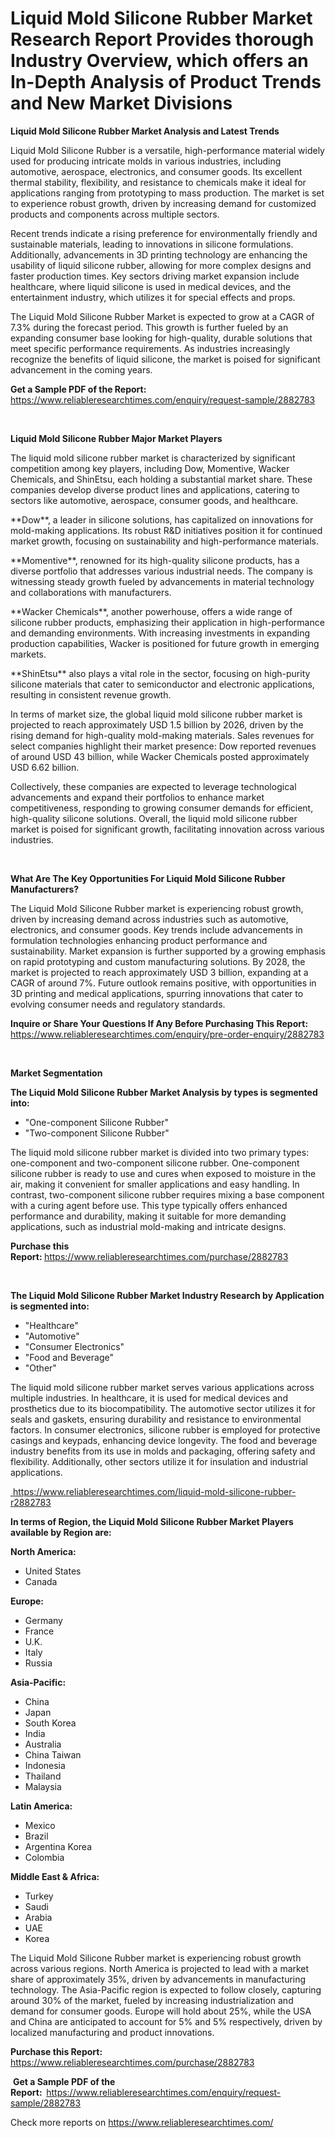<p><h1>Liquid Mold Silicone Rubber Market Research Report Provides thorough Industry Overview, which offers an In-Depth Analysis of Product Trends and New Market Divisions</h1></p><p><strong>Liquid Mold Silicone Rubber Market Analysis and Latest Trends</strong></p>
<p><p>Liquid Mold Silicone Rubber is a versatile, high-performance material widely used for producing intricate molds in various industries, including automotive, aerospace, electronics, and consumer goods. Its excellent thermal stability, flexibility, and resistance to chemicals make it ideal for applications ranging from prototyping to mass production. The market is set to experience robust growth, driven by increasing demand for customized products and components across multiple sectors.</p><p>Recent trends indicate a rising preference for environmentally friendly and sustainable materials, leading to innovations in silicone formulations. Additionally, advancements in 3D printing technology are enhancing the usability of liquid silicone rubber, allowing for more complex designs and faster production times. Key sectors driving market expansion include healthcare, where liquid silicone is used in medical devices, and the entertainment industry, which utilizes it for special effects and props.</p><p>The Liquid Mold Silicone Rubber Market is expected to grow at a CAGR of 7.3% during the forecast period. This growth is further fueled by an expanding consumer base looking for high-quality, durable solutions that meet specific performance requirements. As industries increasingly recognize the benefits of liquid silicone, the market is poised for significant advancement in the coming years.</p></p>
<p><strong>Get a Sample PDF of the Report:&nbsp;</strong> <a href="https://www.reliableresearchtimes.com/enquiry/request-sample/2882783?utm_campaign=2531&utm_medium=2&utm_source=Github&utm_content=ia&utm_term=13032025&utm_id=liquid-mold-silicone-rubber">https://www.reliableresearchtimes.com/enquiry/request-sample/2882783</a></p>
<p>&nbsp;</p>
<p><strong>Liquid Mold Silicone Rubber Major Market Players</strong></p>
<p><p>The liquid mold silicone rubber market is characterized by significant competition among key players, including Dow, Momentive, Wacker Chemicals, and ShinEtsu, each holding a substantial market share. These companies develop diverse product lines and applications, catering to sectors like automotive, aerospace, consumer goods, and healthcare.</p><p>**Dow**, a leader in silicone solutions, has capitalized on innovations for mold-making applications. Its robust R&D initiatives position it for continued market growth, focusing on sustainability and high-performance materials. </p><p>**Momentive**, renowned for its high-quality silicone products, has a diverse portfolio that addresses various industrial needs. The company is witnessing steady growth fueled by advancements in material technology and collaborations with manufacturers. </p><p>**Wacker Chemicals**, another powerhouse, offers a wide range of silicone rubber products, emphasizing their application in high-performance and demanding environments. With increasing investments in expanding production capabilities, Wacker is positioned for future growth in emerging markets.</p><p>**ShinEtsu** also plays a vital role in the sector, focusing on high-purity silicone materials that cater to semiconductor and electronic applications, resulting in consistent revenue growth.</p><p>In terms of market size, the global liquid mold silicone rubber market is projected to reach approximately USD 1.5 billion by 2026, driven by the rising demand for high-quality mold-making materials. Sales revenues for select companies highlight their market presence: Dow reported revenues of around USD 43 billion, while Wacker Chemicals posted approximately USD 6.62 billion. </p><p>Collectively, these companies are expected to leverage technological advancements and expand their portfolios to enhance market competitiveness, responding to growing consumer demands for efficient, high-quality silicone solutions. Overall, the liquid mold silicone rubber market is poised for significant growth, facilitating innovation across various industries.</p></p>
<p>&nbsp;</p>
<p><strong>What Are The Key Opportunities For Liquid Mold Silicone Rubber Manufacturers?</strong></p>
<p><p>The Liquid Mold Silicone Rubber market is experiencing robust growth, driven by increasing demand across industries such as automotive, electronics, and consumer goods. Key trends include advancements in formulation technologies enhancing product performance and sustainability. Market expansion is further supported by a growing emphasis on rapid prototyping and custom manufacturing solutions. By 2028, the market is projected to reach approximately USD 3 billion, expanding at a CAGR of around 7%. Future outlook remains positive, with opportunities in 3D printing and medical applications, spurring innovations that cater to evolving consumer needs and regulatory standards.</p></p>
<p><strong>Inquire or Share Your Questions If Any Before Purchasing This Report:</strong> <a href="https://www.reliableresearchtimes.com/enquiry/pre-order-enquiry/2882783?utm_campaign=2531&utm_medium=2&utm_source=Github&utm_content=ia&utm_term=13032025&utm_id=liquid-mold-silicone-rubber">https://www.reliableresearchtimes.com/enquiry/pre-order-enquiry/2882783</a></p>
<p>&nbsp;</p>
<p><strong>Market Segmentation</strong></p>
<p><strong>The Liquid Mold Silicone Rubber Market Analysis by types is segmented into:</strong></p>
<p><ul><li>"One-component Silicone Rubber"</li><li>"Two-component Silicone Rubber"</li></ul></p>
<p><p>The liquid mold silicone rubber market is divided into two primary types: one-component and two-component silicone rubber. One-component silicone rubber is ready to use and cures when exposed to moisture in the air, making it convenient for smaller applications and easy handling. In contrast, two-component silicone rubber requires mixing a base component with a curing agent before use. This type typically offers enhanced performance and durability, making it suitable for more demanding applications, such as industrial mold-making and intricate designs.</p></p>
<p><strong>Purchase this Report:&nbsp;</strong><a href="https://www.reliableresearchtimes.com/purchase/2882783?utm_campaign=2531&utm_medium=2&utm_source=Github&utm_content=ia&utm_term=13032025&utm_id=liquid-mold-silicone-rubber">https://www.reliableresearchtimes.com/purchase/2882783</a></p>
<p>&nbsp;</p>
<p><strong>The Liquid Mold Silicone Rubber Market Industry Research by Application is segmented into:</strong></p>
<p><ul><li>"Healthcare"</li><li>"Automotive"</li><li>"Consumer Electronics"</li><li>"Food and Beverage"</li><li>"Other"</li></ul></p>
<p><p>The liquid mold silicone rubber market serves various applications across multiple industries. In healthcare, it is used for medical devices and prosthetics due to its biocompatibility. The automotive sector utilizes it for seals and gaskets, ensuring durability and resistance to environmental factors. In consumer electronics, silicone rubber is employed for protective casings and keypads, enhancing device longevity. The food and beverage industry benefits from its use in molds and packaging, offering safety and flexibility. Additionally, other sectors utilize it for insulation and industrial applications.</p></p>
<p><a href="https://www.reliableresearchtimes.com/liquid-mold-silicone-rubber-r2882783?utm_campaign=2531&utm_medium=2&utm_source=Github&utm_content=ia&utm_term=13032025&utm_id=liquid-mold-silicone-rubber">&nbsp;https://www.reliableresearchtimes.com/liquid-mold-silicone-rubber-r2882783</a></p>
<p><strong>In terms of Region, the Liquid Mold Silicone Rubber Market Players available by Region are:</strong></p>
<p>
    <p> <strong> North America: </strong>
        <ul>
            <li>United States</li>
            <li>Canada</li>
        </ul>
        </p> 
    <p> <strong> Europe: </strong>
        <ul>
            <li>Germany</li>
            <li>France</li>
            <li>U.K.</li>
            <li>Italy</li>
            <li>Russia</li>
        </ul>
        </p> 
    <p> <strong> Asia-Pacific: </strong>
        <ul>
            <li>China</li>
            <li>Japan</li>
            <li>South Korea</li>
            <li>India</li>
            <li>Australia</li>
            <li>China Taiwan</li>
            <li>Indonesia</li>
            <li>Thailand</li>
            <li>Malaysia</li>
        </ul>
        </p> 
    <p> <strong> Latin America: </strong>
        <ul>
            <li>Mexico</li>
            <li>Brazil</li>
            <li>Argentina Korea</li>
            <li>Colombia</li>
        </ul>
        </p> 
    <p> <strong> Middle East & Africa: </strong>
        <ul>
            <li>Turkey</li>
            <li>Saudi</li>
            <li>Arabia</li>
            <li>UAE</li>
            <li>Korea</li>
        </ul>
    </p>
    </p>
<p><p>The Liquid Mold Silicone Rubber market is experiencing robust growth across various regions. North America is projected to lead with a market share of approximately 35%, driven by advancements in manufacturing technology. The Asia-Pacific region is expected to follow closely, capturing around 30% of the market, fueled by increasing industrialization and demand for consumer goods. Europe will hold about 25%, while the USA and China are anticipated to account for 5% and 5% respectively, driven by localized manufacturing and product innovations.</p></p>
<p><strong>Purchase this Report: </strong><a href="https://www.reliableresearchtimes.com/purchase/2882783?utm_campaign=2531&utm_medium=2&utm_source=Github&utm_content=ia&utm_term=13032025&utm_id=liquid-mold-silicone-rubber">https://www.reliableresearchtimes.com/purchase/2882783</a></p>
<p>&nbsp;<strong>Get a Sample PDF of the Report:&nbsp;&nbsp;</strong><a href="https://www.reliableresearchtimes.com/enquiry/request-sample/2882783?utm_campaign=2531&utm_medium=2&utm_source=Github&utm_content=ia&utm_term=13032025&utm_id=liquid-mold-silicone-rubber">https://www.reliableresearchtimes.com/enquiry/request-sample/2882783</a></p>
<p><strong></strong></p>
<p>Check more reports on <a href="https://www.reliableresearchtimes.com/?utm_campaign=2531&utm_medium=2&utm_source=Github&utm_content=ia&utm_term=13032025&utm_id=liquid-mold-silicone-rubber">https://www.reliableresearchtimes.com/</a></p>